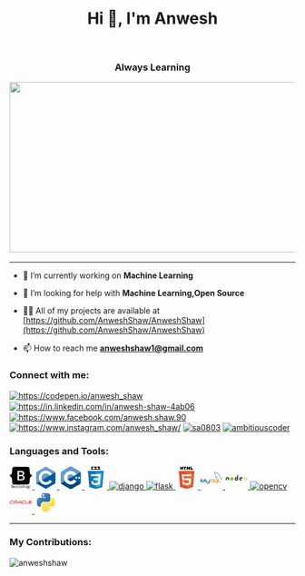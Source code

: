<h1 align="center">Hi 👋, I'm Anwesh</h1>
<center><img src="https://komarev.com/ghpvc/?username=AnweshShaw&style=flat-square&color=blue" alt=""/></center>
<h3 align="center">Always Learning</h3>

<div align="center">
  <img src="https://media.giphy.com/media/dWesBcTLavkZuG35MI/giphy.gif" width="600" height="300"/>
</div> <hr>

- 🌱 I’m currently working on **Machine Learning**

- 🤝 I’m looking for help with **Machine Learning,Open Source**

- 👨‍💻 All of my projects are available at [https://github.com/AnweshShaw/AnweshShaw](https://github.com/AnweshShaw/AnweshShaw)

- 📫 How to reach me **anweshshaw1@gmail.com**

<h3 align="left">Connect with me:</h3>
<p align="left">
<a href="https://codepen.io/https://codepen.io/anwesh_shaw" target="blank"><img align="center" src="https://raw.githubusercontent.com/rahuldkjain/github-profile-readme-generator/master/src/images/icons/Social/codepen.svg" alt="https://codepen.io/anwesh_shaw" height="30" width="40" /></a>
<a href="https://linkedin.com/in/https://in.linkedin.com/in/anwesh-shaw-4ab06" target="blank"><img align="center" src="https://raw.githubusercontent.com/rahuldkjain/github-profile-readme-generator/master/src/images/icons/Social/linked-in-alt.svg" alt="https://in.linkedin.com/in/anwesh-shaw-4ab06" height="30" width="40" /></a>
<a href="https://fb.com/https://www.facebook.com/anwesh.shaw.90" target="blank"><img align="center" src="https://raw.githubusercontent.com/rahuldkjain/github-profile-readme-generator/master/src/images/icons/Social/facebook.svg" alt="https://www.facebook.com/anwesh.shaw.90" height="30" width="40" /></a>
<a href="https://instagram.com/https://www.instagram.com/anwesh_shaw/" target="blank"><img align="center" src="https://raw.githubusercontent.com/rahuldkjain/github-profile-readme-generator/master/src/images/icons/Social/instagram.svg" alt="https://www.instagram.com/anwesh_shaw/" height="30" width="40" /></a>
<a href="https://www.hackerrank.com/sa0803" target="blank"><img align="center" src="https://raw.githubusercontent.com/rahuldkjain/github-profile-readme-generator/master/src/images/icons/Social/hackerrank.svg" alt="sa0803" height="30" width="40" /></a>
<a href="https://codeforces.com/profile/ambitiouscoder" target="blank"><img align="center" src="https://raw.githubusercontent.com/rahuldkjain/github-profile-readme-generator/master/src/images/icons/Social/codeforces.svg" alt="ambitiouscoder" height="30" width="40" /></a>
</p>

<h3 align="left">Languages and Tools:</h3>
<p align="left"> <a href="https://getbootstrap.com" target="_blank" rel="noreferrer"> <img src="https://raw.githubusercontent.com/devicons/devicon/master/icons/bootstrap/bootstrap-plain-wordmark.svg" alt="bootstrap" width="40" height="40"/> </a> <a href="https://www.cprogramming.com/" target="_blank" rel="noreferrer"> <img src="https://raw.githubusercontent.com/devicons/devicon/master/icons/c/c-original.svg" alt="c" width="40" height="40"/> </a> <a href="https://www.w3schools.com/cpp/" target="_blank" rel="noreferrer"> <img src="https://raw.githubusercontent.com/devicons/devicon/master/icons/cplusplus/cplusplus-original.svg" alt="cplusplus" width="40" height="40"/> </a> <a href="https://www.w3schools.com/css/" target="_blank" rel="noreferrer"> <img src="https://raw.githubusercontent.com/devicons/devicon/master/icons/css3/css3-original-wordmark.svg" alt="css3" width="40" height="40"/> </a> <a href="https://www.djangoproject.com/" target="_blank" rel="noreferrer"> <img src="https://cdn.worldvectorlogo.com/logos/django.svg" alt="django" width="40" height="40"/> </a> <a href="https://flask.palletsprojects.com/" target="_blank" rel="noreferrer"> <img src="https://www.vectorlogo.zone/logos/pocoo_flask/pocoo_flask-icon.svg" alt="flask" width="40" height="40"/> </a> <a href="https://www.w3.org/html/" target="_blank" rel="noreferrer"> <img src="https://raw.githubusercontent.com/devicons/devicon/master/icons/html5/html5-original-wordmark.svg" alt="html5" width="40" height="40"/> </a> <a href="https://www.mysql.com/" target="_blank" rel="noreferrer"> <img src="https://raw.githubusercontent.com/devicons/devicon/master/icons/mysql/mysql-original-wordmark.svg" alt="mysql" width="40" height="40"/> </a> <a href="https://nodejs.org" target="_blank" rel="noreferrer"> <img src="https://raw.githubusercontent.com/devicons/devicon/master/icons/nodejs/nodejs-original-wordmark.svg" alt="nodejs" width="40" height="40"/> </a> <a href="https://opencv.org/" target="_blank" rel="noreferrer"> <img src="https://www.vectorlogo.zone/logos/opencv/opencv-icon.svg" alt="opencv" width="40" height="40"/> </a> <a href="https://www.oracle.com/" target="_blank" rel="noreferrer"> <img src="https://raw.githubusercontent.com/devicons/devicon/master/icons/oracle/oracle-original.svg" alt="oracle" width="40" height="40"/> </a> <a href="https://www.python.org" target="_blank" rel="noreferrer"> <img src="https://raw.githubusercontent.com/devicons/devicon/master/icons/python/python-original.svg" alt="python" width="40" height="40"/> </a> </p><hr>

<!--<p><img align="left" src="https://github-readme-stats.vercel.app/api/top-langs?username=anweshshaw&show_icons=true&locale=en&layout=compact" alt="anweshshaw" /></p>-->

<!--<p>&nbsp;<img align="center" src="https://github-readme-stats-PAT_1.vercel.app/api?username=anweshshaw&show_icons=true&locale=en" alt="anweshshaw" /></p><hr><br><br>-->

<h3 align="left">My Contributions:</h3>
<p><img align="center" src="https://github-readme-streak-stats.herokuapp.com/?user=anweshshaw&theme=dark&background=000000" alt="anweshshaw" /></p>

<!--[![trophy](https://github-profile-trophy.vercel.app/?username=AnweshShaw)](https://github.com/AnweshShaw/github-profile-trophy)-->
